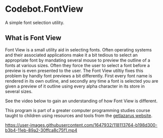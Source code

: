 # Codebot.FontView
A simple font selection utility.

## What is Font View

Font View is a small utility aid in selecting fonts. Often operating systems and their associated applications make it a bit tedious to select an appropriate font by mandating several mouse to preview the outline of a fonts at various sizes. Often they force the user to select a font before a preview is even presented to the user. The Font View utiltiy fixes this problem by handly font previews a bit differently. First every font name is rendered in its own outline, and secondly any time a font is selected you are given a preview of it outline using every alpha character in its store in several sizes.

See the video below to gain an understanding of how Font View is different.

This program is part of a greater computer programming studies course taught to children using resources and tools from the [getlazarus website](https://www.getlazarus.org/learn/).

https://user-images.githubusercontent.com/1647932/118113764-b198d300-b3b4-11eb-89a2-30ffca8c75f1.mp4
